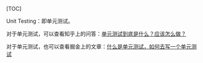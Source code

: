 [TOC]

Unit Testing：即单元测试。

对于单元测试，可以查看知乎上的问答：[单元测试到底是什么？应该怎么做？](https://www.zhihu.com/question/28729261)

对于单元测试，也可以查看掘金上的文章：[什么是单元测试，如何去写一个单元测试](https://juejin.cn/post/6975733082561200159)
